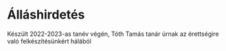 # Álláshirdetés
Készült 2022-2023-as tanév végén, Tóth Tamás tanár úrnak az érettségire való felkészítésünkért hálából
